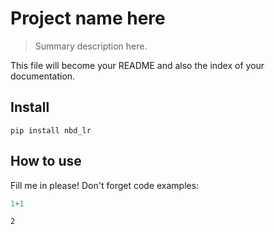 # Project name here
> Summary description here.


This file will become your README and also the index of your documentation.

## Install

`pip install nbd_lr`

## How to use

Fill me in please! Don't forget code examples:

```python
1+1
```




    2


